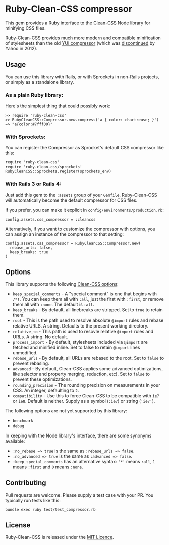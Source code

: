 # Ruby-Clean-CSS compressor

This gem provides a Ruby interface to the
[Clean-CSS](https://github.com/GoalSmashers/clean-css) Node library for
minifying CSS files.

Ruby-Clean-CSS provides much more modern and compatible minification of
stylesheets than the old [YUI
compressor](https://github.com/sstephenson/ruby-yui-compressor) (which was 
[discontinued](http://www.yuiblog.com/blog/2012/10/16/state-of-yui-compressor)
by Yahoo in 2012).


## Usage

You can use this library with Rails, or with Sprockets in non-Rails projects,
or simply as a standalone library.


### As a plain Ruby library:

Here's the simplest thing that could possibly work:

    >> require 'ruby-clean-css'
    >> RubyCleanCSS::Compressor.new.compress('a { color: chartreuse; }')
    => "a{color:#7fff00}"


### With Sprockets:

You can register the Compressor as Sprocket's default CSS compressor like this:

    require 'ruby-clean-css'
    require 'ruby-clean-css/sprockets' 
    RubyCleanCSS::Sprockets.register(sprockets_env)


### With Rails 3 or Rails 4:

Just add this gem to the `:assets` group of your `Gemfile`. Ruby-Clean-CSS
will automatically become the default compressor for CSS files.

If you prefer, you can make it explicit in `config/environments/production.rb`:

    config.assets.css_compressor = :cleancss

Alternatively, if you want to customize the compressor with options, 
you can assign an instance of the compressor to that setting:

    config.assets.css_compressor = RubyCleanCSS::Compressor.new(
      rebase_urls: false,
      keep_breaks: true
    )


## Options

This library supports the following [Clean-CSS
options](https://github.com/GoalSmashers/clean-css#how-to-use-clean-css-programmatically):

- `keep_special_comments` - A "special comment" is one that begins with `/*!`.
    You can keep them all with `:all`, just the first with `:first`, or
    remove them all with `:none`. The default is `:all`.
- `keep_breaks` - By default, all linebreaks are stripped. Set to `true` to 
    retain them.
- `root` - This is the path used to resolve absolute `@import` rules and rebase
    relative URLS. A string. Defaults to the present working directory.
- `relative_to` - This path is used to resovle relative `@import` rules and
    URLs. A string. No default.
- `process_import` - By default, stylesheets included via `@import` are fetched
    and minified inline. Set to false to retain `@import` lines unmodified.
- `rebase_urls` - By default, all URLs are rebased to the root. Set to `false` 
    to prevent rebasing.
- `advanced` - By default, Clean-CSS applies some advanced optimizations,
    like selector and property merging, reduction, etc). Set to `false` to
    prevent these optimizations. 
- `rounding_precision` - The rounding precision on measurements in your CSS.
    An integer, defaulting to `2`.
- `compatibility` - Use this to force Clean-CSS to be compatible with `ie7`
    or `ie8`. Default is neither. Supply as a symbol (`:ie7`) or 
    string (`'ie7'`).

The following options are not yet supported by this library:

- `benchmark`
- `debug`

In keeping with the Node library's interface, there are some synonyms available:

- `:no_rebase => true` is the same as `:rebase_urls => false`.
- `:no_advanced => true` is the same as `:advanced => false`.
- `:keep_special_comments` has an alternative syntax: `'*'` means  `:all`, 
    `1` means `:first` and `0` means `:none`.


## Contributing

Pull requests are welcome. Please supply a test case with your PR. You
typically run tests like this:

    bundle exec ruby test/test_compressor.rb

## License

Ruby-Clean-CSS is released under the [MIT
Licence](https://github.com/joseph/ruby-clean-css/blob/master/LICENSE).
